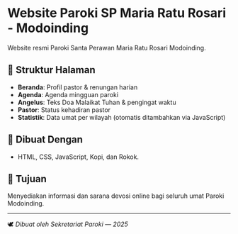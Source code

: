 # Website Paroki SP Maria Ratu Rosari - Modoinding

Website resmi Paroki Santa Perawan Maria Ratu Rosari Modoinding.

## 📁 Struktur Halaman
- **Beranda**: Profil pastor & renungan harian
- **Agenda**: Agenda mingguan paroki
- **Angelus**: Teks Doa Malaikat Tuhan & pengingat waktu
- **Pastor**: Status kehadiran pastor
- **Statistik**: Data umat per wilayah (otomatis ditambahkan via JavaScript)

## 🚀 Dibuat Dengan
- HTML, CSS, JavaScript, Kopi, dan Rokok.

## 🎯 Tujuan
Menyediakan informasi dan sarana devosi online bagi seluruh umat Paroki Modoinding.

---

🕊️ *Dibuat oleh Sekretariat Paroki — 2025*